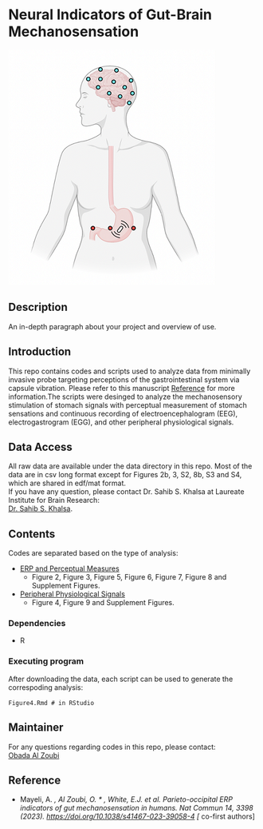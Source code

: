# Neural Indicators of Gut-Brain Mechanosensation

![Alt text](/assets/Gut-brain-mechansoensation.png)

## Description

An in-depth paragraph about your project and overview of use.

## Introduction
This repo contains codes and scripts used to analyze data from minimally invasive probe targeting perceptions of the gastrointestinal system via capsule vibration. Please refer to  this manuscript [Reference](#Reference) for more information.The scripts were desinged to analyze the mechanosensory stimulation of stomach signals with perceptual measurement of stomach sensations and continuous recording of electroencephalogram (EEG), electrogastrogram (EGG), and other peripheral physiological signals.
## Data Access 
All raw data are available under the data directory in this repo. Most of the data are in csv long format except for Figures 2b, 3, S2, 8b, S3 and S4, which are shared in edf/mat format. <br />
If you have any question, please contact Dr. Sahib S. Khalsa at Laureate Institute for Brain Research: <br />
[Dr. Sahib S. Khalsa](skhalsa@laureateinstitute.org). 
## Contents
Codes are separated based on the type of analysis:
* [ERP and Perceptual Measures](ERP%20and%20Perceptual%20Measures)
  * Figure 2, Figure 3, Figure 5, Figure 6, Figure 7, Figure 8 and Supplement Figures.
* [Peripheral Physiological Signals](Peripheral%20Physiological%20Signals)
  * Figure 4, Figure 9 and Supplement Figures.
### Dependencies

* R

### Executing program
After downloading the data, each script can be used to generate the correspoding analysis:

```
Figure4.Rmd # in RStudio
```

## Maintainer
For any questions regarding codes in this repo, please contact: <br />
[Obada Al Zoubi](obada.y.alzoubi@gmail.com)

## Reference
- Mayeli, A. *, Al Zoubi, O. * , White, E.J. et al. Parieto-occipital ERP indicators of gut mechanosensation in humans. Nat Commun 14, 3398 (2023). https://doi.org/10.1038/s41467-023-39058-4 [* co-first authors]

